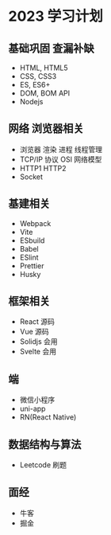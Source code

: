 # 2023 学习计划

## 基础巩固 查漏补缺

- HTML, HTML5
- CSS, CSS3
- ES, ES6+
- DOM, BOM API
- Nodejs

## 网络 浏览器相关

- 浏览器 渲染 进程 线程管理
- TCP/IP 协议 OSI 网络模型
- HTTP1 HTTP2
- Socket

## 基建相关

- Webpack
- Vite
- ESbuild
- Babel
- ESlint
- Prettier
- Husky

## 框架相关

- React 源码
- Vue 源码
- Solidjs 会用
- Svelte 会用

## 端

- 微信小程序
- uni-app
- RN(React Native)

## 数据结构与算法

- Leetcode 刷题

## 面经

- 牛客
- 掘金
